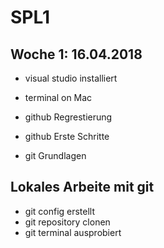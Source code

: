 # SPL1
## Woche 1: 16.04.2018

* visual studio installiert
* terminal on Mac

* github Regrestierung 
* github Erste Schritte
* git Grundlagen

## Lokales Arbeite mit git

* git config erstellt
* git repository clonen
* git terminal ausprobiert
